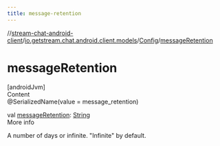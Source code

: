 ```yaml
---
title: message-retention
---
```

//[stream-chat-android-client](../../../index.md)/[io.getstream.chat.android.client.models](../index.md)/[Config](index.md)/[messageRetention](messageRetention.md)



# messageRetention  
[androidJvm]  
Content  
@SerializedName(value = message_retention)  
  
val [messageRetention](messageRetention.md): [String](https://kotlinlang.org/api/latest/jvm/stdlib/kotlin/-string/index.html)  
More info  


A number of days or infinite. "Infinite" by default.

  



